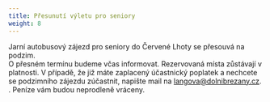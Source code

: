 ```yaml
---
title: Přesunutí výletu pro seniory
weight: 8
---
```

Jarní autobusový zájezd pro seniory do Červené Lhoty se přesouvá na podzim.\
O přesném termínu budeme včas informovat. Rezervovaná místa zůstávají v\
platnosti. V případě, že již máte zaplacený účastnický poplatek a nechcete\
se podzimního zájezdu zúčastnit, napište mail na langova@dolnibrezany.cz. . Peníze vám budou neprodleně vráceny.